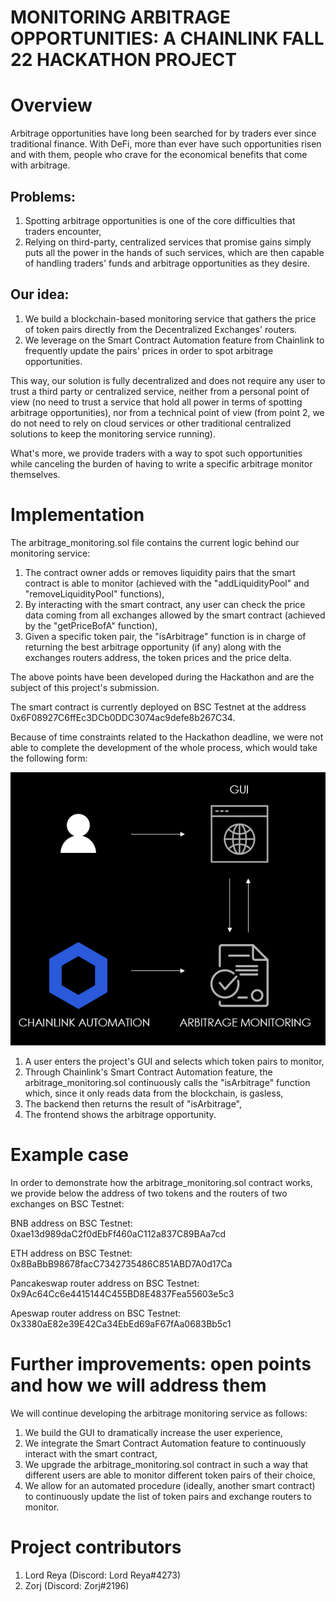 # MONITORING ARBITRAGE OPPORTUNITIES: A CHAINLINK FALL 22 HACKATHON PROJECT

# Overview

Arbitrage opportunities have long been searched for by traders ever since traditional finance. With DeFi, more than ever have such opportunities risen and with them, people who crave for the economical benefits that come with arbitrage.

## Problems: 
1) Spotting arbitrage opportunities is one of the core difficulties that traders encounter,
2) Relying on third-party, centralized services that promise gains simply puts all the power in the hands of such services, which are then capable of handling traders' funds and arbitrage opportunities as they desire.

## Our idea:
1) We build a blockchain-based monitoring service that gathers the price of token pairs directly from the Decentralized Exchanges' routers.
2) We leverage on the Smart Contract Automation feature from Chainlink to frequently update the pairs' prices in order to spot arbitrage opportunities.

This way, our solution is fully decentralized and does not require any user to trust a third party or centralized service, neither from a personal point of view (no need to trust a service that hold all power in terms of spotting arbitrage opportunities), nor from a technical point of view (from point 2, we do not need to rely on cloud services or other traditional centralized solutions to keep the monitoring service running). 

What's more, we provide traders with a way to spot such opportunities while canceling the burden of having to write a specific arbitrage monitor themselves.

# Implementation

The arbitrage_monitoring.sol file contains the current logic behind our monitoring service:
1) The contract owner adds or removes liquidity pairs that the smart contract is able to monitor (achieved with the "addLiquidityPool" and "removeLiquidityPool" functions),
2) By interacting with the smart contract, any user can check the price data coming from all exchanges allowed by the smart contract (achieved by the "getPriceBofA" function),
3) Given a specific token pair, the "isArbitrage" function is in charge of returning the best arbitrage opportunity (if any) along with the exchanges routers address, the token prices and the price delta.

The above points have been developed during the Hackathon and are the subject of this project's submission. 

The smart contract is currently deployed on BSC Testnet at the address 0x6F08927C6ffEc3DCb0DDC3074ac9defe8b267C34.

Because of time constraints related to the Hackathon deadline, we were not able to complete the development of the whole process, which would take the following form:

<img src="./workflow_sketch.png"/>

1) A user enters the project's GUI and selects which token pairs to monitor,
2) Through Chainlink's Smart Contract Automation feature, the arbitrage_monitoring.sol continuously calls the "isArbitrage" function which, since it only reads data from the blockchain, is gasless, 
3) The backend then returns the result of "isArbitrage",
4) The frontend shows the arbitrage opportunity.


# Example case

In order to demonstrate how the arbitrage_monitoring.sol contract works, we provide below the address of two tokens and the routers of two exchanges on BSC Testnet:

BNB address on BSC Testnet: 0xae13d989daC2f0dEbFf460aC112a837C89BAa7cd

ETH address on BSC Testnet: 0x8BaBbB98678facC7342735486C851ABD7A0d17Ca

Pancakeswap router address on BSC Testnet: 
0x9Ac64Cc6e4415144C455BD8E4837Fea55603e5c3

Apeswap router address on BSC Testnet: 0x3380aE82e39E42Ca34EbEd69aF67fAa0683Bb5c1


# Further improvements: open points and how we will address them

We will continue developing the arbitrage monitoring service as follows:

1) We build the GUI to dramatically increase the user experience,
2) We integrate the Smart Contract Automation feature to continuously interact with the smart contract,
3) We upgrade the arbitrage_monitoring.sol contract in such a way that different users are able to monitor different token pairs of their choice,
4) We allow for an automated procedure (ideally, another smart contract) to continuously update the list of token pairs and exchange routers to monitor.


# Project contributors

1) Lord Reya (Discord: Lord Reya#4273)
2) Zorj (Discord: Zorj#2196)
